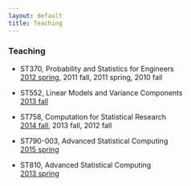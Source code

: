 ```yaml
---
layout: default
title: Teaching
---
```


### Teaching

* ST370, Probability and Statistics for Engineers  
[2012 spring](http://www.stat.ncsu.edu/people/zhou/courses/st370/), 2011 fall, 2011 spring, 2010 fall

* ST552, Linear Models and Variance Components  
[2013 fall](./teaching/st552-2013fall/)

* ST758, Computation for Statistical Research  
[2014 fall](./teaching/st758-2014fall/), 2013 fall, 2012 fall

* ST790-003, Advanced Statistical Computing  
[2015 spring](http://hua-zhou.github.io/teaching/st790-2015spr)

* ST810, Advanced Statistical Computing  
[2013 spring](http://www.stat.ncsu.edu/people/zhou/courses/st810/)

